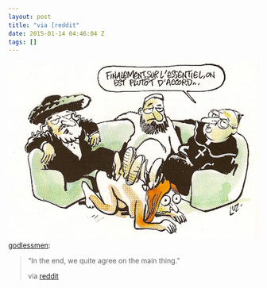 ```yaml
---
layout: post
title: "via [reddit"
date: 2015-01-14 04:46:04 Z
tags: []
---
```

![](/media/2015/01/108050084264.jpg)
[godlessmen](http://godlessmen.tumblr.com/post/108031138597/in-the-end-we-quite-agree-on-the-main-thing):

> “In the end, we quite agree on the main thing.”
> 
> via [reddit](http://www.reddit.com/r/atheism/comments/2sa9xk/in_the_end_we_quite_agree_on_the_main_thing/)
